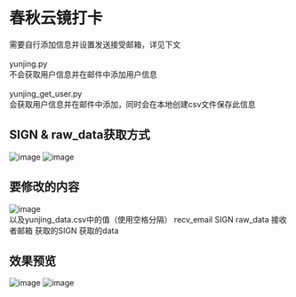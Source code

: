 # 春秋云镜打卡
需要自行添加信息并设置发送接受邮箱，详见下文\
\
yunjing.py\
不会获取用户信息并在邮件中添加用户信息\
\
yunjing_get_user.py\
会获取用户信息并在邮件中添加，同时会在本地创建csv文件保存此信息

## SIGN & raw_data获取方式
![image](https://github.com/user-attachments/assets/55c0ec8a-2bd6-4555-93a9-022d727e50e3)
![image](https://github.com/user-attachments/assets/d22b5315-8a32-4b0c-811c-8203c44caa5c)

## 要修改的内容
![image](https://github.com/user-attachments/assets/27b34c99-8f43-4a23-92e3-17c11138bb31)\
以及yunjing_data.csv中的值（使用空格分隔）
recv_email SIGN raw_data
接收者邮箱 获取的SIGN 获取的data

## 效果预览
![image](https://github.com/user-attachments/assets/be1a495c-ae4c-4c19-be21-b73333017327)
![image](https://github.com/user-attachments/assets/810661e9-fe68-48c4-8149-b1cce9d0ad1c)

